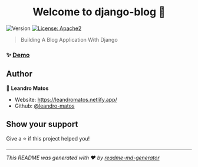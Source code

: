 <h1 align="center">Welcome to django-blog 👋</h1>
<p>
  <img alt="Version" src="https://img.shields.io/badge/version-1.0.0-blue.svg?cacheSeconds=2592000" />
  <a href="#" target="_blank">
    <img alt="License: Apache2" src="https://img.shields.io/badge/License-Apache2-yellow.svg" />
  </a>
</p>

> Building A Blog Application With Django

### ✨ [Demo](https://leandromatpereira.pythonanywhere.com/)

## Author

👤 **Leandro Matos**

* Website: https://leandromatos.netlify.app/
* Github: [@leandro-matos](https://github.com/leandro-matos)

## Show your support

Give a ⭐️ if this project helped you!

***
_This README was generated with ❤️ by [readme-md-generator](https://github.com/kefranabg/readme-md-generator)_